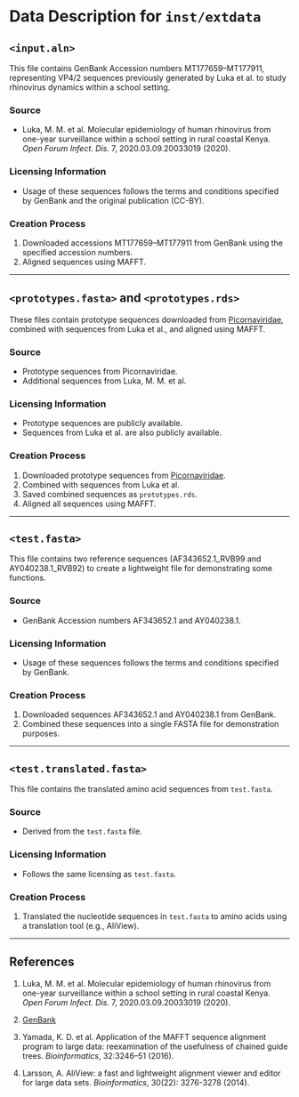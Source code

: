 # Data Description for `inst/extdata`

## `<input.aln>`
This file contains GenBank Accession numbers MT177659–MT177911, representing VP4/2 sequences previously generated by Luka et al. to study rhinovirus dynamics within a school setting.

### Source
- Luka, M. M. et al. Molecular epidemiology of human rhinovirus from one-year surveillance within a school setting in rural coastal Kenya. *Open Forum Infect. Dis.* 7, 2020.03.09.20033019 (2020).

### Licensing Information
- Usage of these sequences follows the terms and conditions specified by GenBank and the original publication (CC-BY).

### Creation Process
1. Downloaded accessions MT177659–MT177911 from GenBank using the specified accession numbers.
2. Aligned sequences using MAFFT.

---

## `<prototypes.fasta>` and `<prototypes.rds>`
These files contain prototype sequences downloaded from [Picornaviridae](https://picornaviridae.com), combined with sequences from Luka et al., and aligned using MAFFT.

### Source
- Prototype sequences from Picornaviridae.
- Additional sequences from Luka, M. M. et al.

### Licensing Information
- Prototype sequences are publicly available.
- Sequences from Luka et al. are also publicly available.

### Creation Process
1. Downloaded prototype sequences from [Picornaviridae](https://picornaviridae.com).
2. Combined with sequences from Luka et al.
3. Saved combined sequences as `prototypes.rds`.
4. Aligned all sequences using MAFFT.

---

## `<test.fasta>`
This file contains two reference sequences (AF343652.1_RVB99 and AY040238.1_RVB92) to create a lightweight file for demonstrating some functions.

### Source
- GenBank Accession numbers AF343652.1 and AY040238.1.

### Licensing Information
- Usage of these sequences follows the terms and conditions specified by GenBank.

### Creation Process
1. Downloaded sequences AF343652.1 and AY040238.1 from GenBank.
2. Combined these sequences into a single FASTA file for demonstration purposes.

---

## `<test.translated.fasta>`
This file contains the translated amino acid sequences from `test.fasta`.

### Source
- Derived from the `test.fasta` file.

### Licensing Information
- Follows the same licensing as `test.fasta`.

### Creation Process
1. Translated the nucleotide sequences in `test.fasta` to amino acids using a translation tool (e.g., AliView).

---

## References
1. Luka, M. M. et al. Molecular epidemiology of human rhinovirus from one-year surveillance within a school setting in rural coastal Kenya. *Open Forum Infect. Dis.* 7, 2020.03.09.20033019 (2020).

2. [GenBank](https://www.ncbi.nlm.nih.gov/genbank/)

3. Yamada, K. D. et al. Application of the MAFFT sequence alignment program to large data: reexamination of the usefulness of chained guide trees. *Bioinformatics*, 32:3246–51 (2016).

4. Larsson, A. AliView: a fast and lightweight alignment viewer and editor for large data sets. *Bioinformatics*, 30(22): 3276-3278 (2014).
